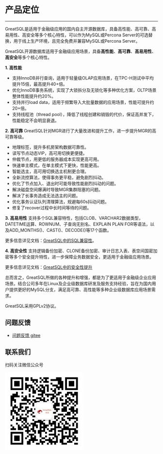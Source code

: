 # 产品定位
---
GreatSQL是适用于金融级应用的国内自主开源数据库，具备高性能、高可靠、高易用性、高安全等多个核心特性，可以作为MySQL或Percona Server的可选替换，用于线上生产环境，且完全免费并兼容MySQL或Percona Server。

GreatSQL开源数据库适用于金融级应用场景，具备**高性能**、**高可靠**、**高易用性**、**高安全**等多个核心特性。

**1. 高性能**
- 支持InnoDB并行查询，适用于轻量级OLAP应用场景，在TPC-H测试中平均提升15倍，最高提升40+倍。
- 优化InnoDB事务系统，实现了大锁拆分及无锁化等多种优化方案，OLTP场景整体性能提升约20%。
- 支持并行load data，适用于频繁导入大批量数据的应用场景，性能可提升约20+倍。
- 支持线程池（thread pool），降低了线程创建和销毁的代价，保证高并发下，性能稳定不会明显衰退。


**2. 高可靠**
GreatSQL针对MGR进行了大量改进和提升工作，进一步提升MGR的高可靠等级。
- 地理标签，提升多机房架构数据可靠性。
- 读写节点动态VIP，高可用切换更便捷。
- 仲裁节点，用更低的服务器成本实现更高可用。
- 快速单主模式，在单主模式下更快，性能更高。
- 智能选主，高可用切换选主机制更合理。
- 全新流控算法，使得事务更平稳，避免剧烈抖动。
- 优化了节点加入、退出时可能导致性能剧烈抖动的问题。
- 解决磁盘空间爆满时导致MGR集群阻塞的问题。
- 解决了长事务造成无法选主的问题。
- 优化事务认证队列清理算法，规避每60s抖动问题。
- 修复了recover过程中长时间等待的问题。

**3. 高易用性**
支持多个SQL兼容特性，包括CLOB、VARCHAR2数据类型，DATETIME运算、ROWNUM、子查询无别名、EXPLAIN PLAN FOR等语法，以及ADD_MONTHS()、CAST()、DECODE()等17个函数。

更多信息详见文档：[GreatSQL中的SQL兼容性](https://gitee.com/GreatSQL/GreatSQL-Doc/blob/master/relnotes/greatsql-803224/sql-compat.md)。

**4. 高安全性**
支持逻辑备份加密、CLONE备份加密、审计日志入表、表空间国密加密等多个安全提升特性，进一步保障业务数据安全，更适用于金融级应用场景。

更多信息详见文档：[GreatSQL中的安全性提升](https://gitee.com/GreatSQL/GreatSQL-Doc/blob/master/relnotes/greatsql-803224/changes-greatsql-8-0-32-24-20230605.md#14-%E5%AE%89%E5%85%A8)

总而言之，GreatSQL所做的各种提升和增强，都是为了更适用于金融级企业应用场景。结合公司多年在Linux及企业级数据库研发及服务支持经验，旨在为国内用户提供更好的MySQL分支，满足高可靠、高性能等多种企业级数据库应用场景需求。

GreatSQL采用GPLv2协议。


**问题反馈**
---
- [问题反馈 gitee](https://gitee.com/GreatSQL/GreatSQL-Manual/issues)


**联系我们**
---

扫码关注微信公众号

![greatsql-wx](../greatsql-wx.jpg)
